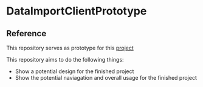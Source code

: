 # DataImportClientPrototype

## Reference
This repository serves as prototype for this [project](https://github.com/DigitalHtlFootprint/DataImportClient)

This repository aims to do the following things:
- Show a potential design for the finished project
- Show the potential naviagation and overall usage for the finished project
